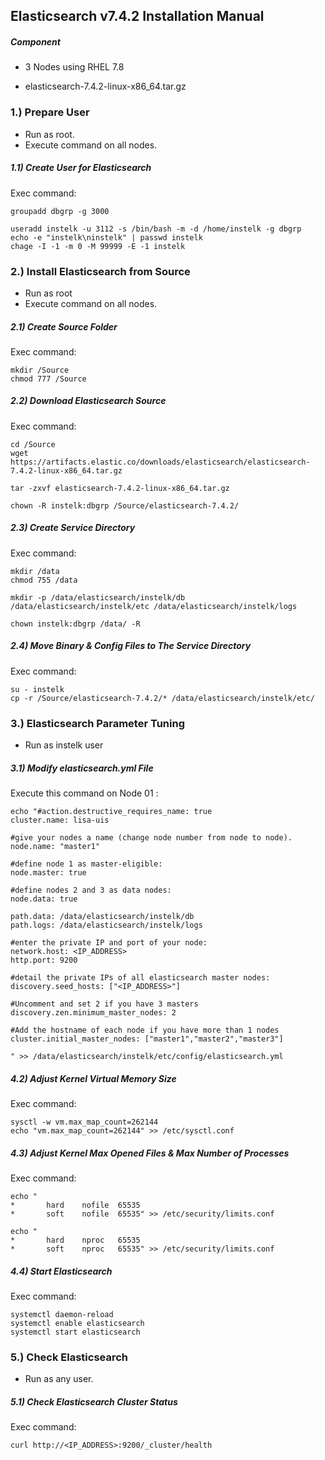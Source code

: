 ## Elasticsearch v7.4.2 Installation Manual

##### Component

- 3 Nodes using RHEL 7.8

- elasticsearch-7.4.2-linux-x86_64.tar.gz



### 1.) Prepare User
- Run as root.
- Execute command on all nodes.
##### 1.1) Create User for Elasticsearch
Exec command:
```shell
groupadd dbgrp -g 3000

useradd instelk -u 3112 -s /bin/bash -m -d /home/instelk -g dbgrp
echo -e "instelk\ninstelk" | passwd instelk
chage -I -1 -m 0 -M 99999 -E -1 instelk
```

### 2.) Install Elasticsearch from Source
- Run as root
- Execute command on all nodes.
##### 2.1) Create Source Folder
Exec command:
```shell
mkdir /Source
chmod 777 /Source
```
##### 2.2) Download Elasticsearch Source
Exec command:
```shell
cd /Source
wget https://artifacts.elastic.co/downloads/elasticsearch/elasticsearch-7.4.2-linux-x86_64.tar.gz

tar -zxvf elasticsearch-7.4.2-linux-x86_64.tar.gz 

chown -R instelk:dbgrp /Source/elasticsearch-7.4.2/
```
##### 2.3) Create Service Directory
Exec command:
```shell
mkdir /data
chmod 755 /data

mkdir -p /data/elasticsearch/instelk/db /data/elasticsearch/instelk/etc /data/elasticsearch/instelk/logs

chown instelk:dbgrp /data/ -R
```

##### 2.4) Move Binary & Config Files to The Service Directory
Exec command:
```shell
su - instelk
cp -r /Source/elasticsearch-7.4.2/* /data/elasticsearch/instelk/etc/
```



### 3.) Elasticsearch Parameter Tuning
- Run as instelk user
##### 3.1) Modify elasticsearch.yml File
Execute this command on Node 01 :
```shell
echo "#action.destructive_requires_name: true
cluster.name: lisa-uis

#give your nodes a name (change node number from node to node).
node.name: "master1"

#define node 1 as master-eligible:
node.master: true

#define nodes 2 and 3 as data nodes:
node.data: true

path.data: /data/elasticsearch/instelk/db
path.logs: /data/elasticsearch/instelk/logs

#enter the private IP and port of your node:
network.host: <IP_ADDRESS>
http.port: 9200

#detail the private IPs of all elasticsearch master nodes:
discovery.seed_hosts: ["<IP_ADDRESS>"]

#Uncomment and set 2 if you have 3 masters
discovery.zen.minimum_master_nodes: 2

#Add the hostname of each node if you have more than 1 nodes
cluster.initial_master_nodes: ["master1","master2","master3"]

" >> /data/elasticsearch/instelk/etc/config/elasticsearch.yml
```

##### 4.2) Adjust Kernel Virtual Memory Size

Exec command:

```shell
sysctl -w vm.max_map_count=262144
echo "vm.max_map_count=262144" >> /etc/sysctl.conf
```

##### 4.3) Adjust Kernel Max Opened Files & Max Number of Processes
Exec command:
```shell
echo "
*       hard    nofile  65535
*       soft    nofile  65535" >> /etc/security/limits.conf

echo "
*       hard    nproc   65535
*       soft    nproc   65535" >> /etc/security/limits.conf
```





##### 4.4) Start Elasticsearch

Exec command:

```shell
systemctl daemon-reload
systemctl enable elasticsearch
systemctl start elasticsearch
```

### 5.) Check Elasticsearch
- Run as any user.
##### 5.1) Check Elasticsearch Cluster Status
Exec command:
```shell
curl http://<IP_ADDRESS>:9200/_cluster/health
```
